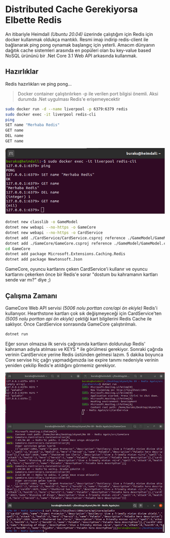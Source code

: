 # Distributed Cache Gerekiyorsa Elbette Redis

An itibariyle Heimdall _(Ubuntu 20.04)_ üzerinde çalıştığım için Redis için docker kullanmak oldukça mantıklı. Resmi imajı indirip redis-client ile bağlanarak ping pong oynamak başlangıç için yeterli. Amacım dünyanın dağıtık cache sistemleri arasında en popüleri olan bu key-value based NoSQL ürününü bir .Net Core 3.1 Web API arkasında kullanmak.

## Hazırlıklar

Redis hazırlıkları ve ping pong...

>Docker container çalıştırılırken -p ile verilen port bilgisi önemli. Aksi durumda .Net uygulması Redis'e erişemeyecektir

```bash
sudo docker run -d --name liverpool -p 6379:6379 redis
sudo docker exec -it liverpool redis-cli
ping
SET name "Merhaba Redis"
GET name
DEL name
GET name
```

![Screenshot_1.png](./assets/Screenshot_1.png)

```bash
dotnet new classlib -o GameModel
dotnet new webapi --no-https -o GameCore
dotnet new webapi --no-https -o CardService
dotnet add ./CardService/CardService.csproj reference ./GameModel/GameModel.csproj
dotnet add ./GameCore/GameCore.csproj reference ./GameModel/GameModel.csproj
cd GameCore
dotnet add package Microsoft.Extensions.Caching.Redis
dotnet add package Newtonsoft.Json
```

GameCore, oyuncu kartlarını çeken CardService'i kullanır ve oyuncu kartlarını çekerken önce bir Redis'e sorar "dostum bu kahramanın kartları sende var mı?" diye ;)

## Çalışma Zamanı

GameCore Web API servisi _(5006 nolu porttan core/api ön ekiyle)_ Redis'i kullanıyor. Hearthstone kartları çok sık değişmeyeceği için CardService'ten _(5005 nolu porttan api ön ekiyle)_ çektiği kart bilgilerini Redis Cache ile saklıyor. Önce CardService sonrasında GameCore çalıştırılmalı.

```bash
dotnet run
```

Eğer sorun olmazsa ilk servis çağrısında kartların doldurulup Redis' kahraman adıyla atılması ve KEYS * ile görülmesi gerekiyor. Sonraki çağrıda verinin CardService yerine Redis üstünden gelmesi lazım. 5 dakika boyunca Core servise hiç çağrı yapmadığımızda ise expire tanımı nedeniyle verinin yeniden çekilip Redis'e atıldığını görmemiz gerekiyor.

![Screenshot_2.png](./assets/Screenshot_2.png)
